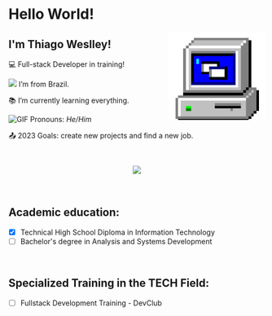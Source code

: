 # Hello World! 

<img align="right" alt="PC GIF" src="https://github.com/TheDudeThatCode/TheDudeThatCode/blob/master/Assets/PC.gif" width="190" />

## I'm Thiago Weslley!

:computer: Full-stack Developer in training!

<img src=https://github.com/TheDudeThatCode/TheDudeThatCode/blob/master/Assets/Earth.gif width="20"> I’m from Brazil.

:books: I’m currently learning everything.

<img alt="GIF" src="https://github.com/TheDudeThatCode/TheDudeThatCode/blob/master/Assets/hmm.gif" width="20px"> Pronouns: *He/Him*

:outbox_tray: 2023 Goals: create new projects and find a new job.

<br>

<p align="center">
  <a href="https://skillicons.dev">
    <img src="https://skillicons.dev/icons?i=html,css,js,ts,react,nodejs,bootstrap,jquery,git,figma,linux"/>
  </a>
</p>

<br>

## Academic education:

- [x] Technical High School Diploma in Information Technology
- [ ] Bachelor's degree in Analysis and Systems Development

<br>

## Specialized Training in the TECH Field:

- [ ] Fullstack Development Training - DevClub
